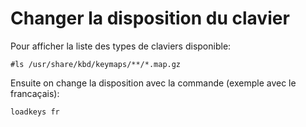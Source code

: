 
# Changer la disposition du clavier 

Pour afficher la liste des types de claviers disponible:
```
#ls /usr/share/kbd/keymaps/**/*.map.gz
```

Ensuite on change la disposition avec la commande (exemple avec le francaçais):
```
loadkeys fr
```